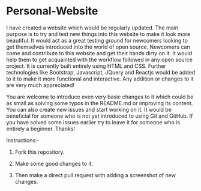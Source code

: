 # Personal-Website

I have created a website which would be regularly updated.
The main purpose is to try and test new things into this website to make it look more beautiful.
It would act as a great testing ground for newcomers looking to get themselves introduced into the world of open source.
Newcomers can come and contribute to this website and get their hands dirty on it. It would help them to get acquainted with the workflow followed in any open source project.
It is currently built entirely using HTML and CSS.
Further technologies like Bootstrap, Javascript, JQuery and Reactjs would be added to it to make it more functional and interactive.
Any addition or changes to it are very much appreciated! 


You are welcome to introduce even very basic changes to it which could be as small as solving some typos in the README.md
 or improving its content.
You can also create new issues and start working on it.
It would be beneficial for someone who is not yet introduced to using Git and GitHub. If you have solved some issues earlier try to leave it for someone who is entirely a beginner.
Thanks!


Instructions:-

1. Fork this repository.

2. Make some good changes to it.

3. Then make a direct pull request with adding a screenshot of new changes.
